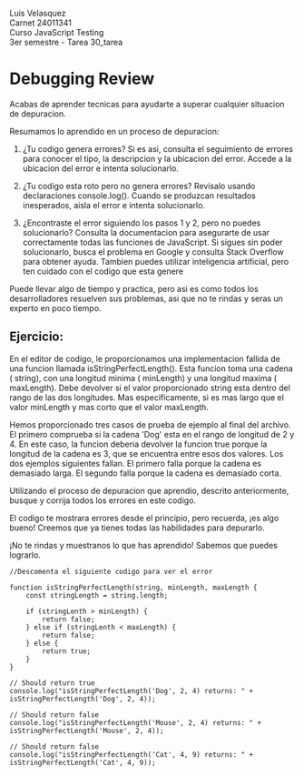 Luis Velasquez  
Carnet 24011341  
Curso JavaScript Testing  
3er semestre - Tarea 30_tarea  




# Debugging Review

Acabas de aprender tecnicas para ayudarte a superar cualquier situacion de depuracion.

Resumamos lo aprendido en un proceso de depuracion:

1. ¿Tu codigo genera errores? Si es asi, consulta el
   seguimiento de errores para conocer el tipo, la
   descripcion y la ubicacion del error. Accede a la
   ubicacion del error e intenta solucionarlo.

2.  ¿Tu codigo esta roto pero no genera errores?
    Revisalo usando declaraciones console.log().
    Cuando se produzcan resultados inesperados, aisla el
    error e intenta solucionarlo.

3. ¿Encontraste el error siguiendo los pasos 1 y 2, pero
   no puedes solucionarlo?
   Consulta la documentacion para asegurarte de usar
   correctamente todas las funciones de JavaScript.
   Si sigues sin poder solucionarlo, busca el problema
   en Google y consulta Stack Overflow para obtener ayuda.
   Tambien puedes utilizar inteligencia artificial, pero
   ten cuidado con el codigo que esta genere

Puede llevar algo de tiempo y practica, pero asi es como
todos los desarrolladores resuelven sus problemas, asi
que no te rindas y seras un experto en poco tiempo.


## Ejercicio:
En el editor de codigo, le proporcionamos una
implementacion fallida de una funcion llamada
isStringPerfectLength().
Esta funcion toma una cadena ( string), con una longitud
minima ( minLength) y una longitud maxima ( maxLength).
Debe devolver si el valor proporcionado string esta
dentro del rango de las dos longitudes.
Mas especificamente, si es mas largo que el valor
minLength y mas corto que el valor maxLength.

Hemos proporcionado tres casos de prueba de ejemplo al
final del archivo.
El primero comprueba si la cadena 'Dog' esta en el rango
de longitud de 2 y 4. En este caso, la funcion deberia
devolver la funcion true porque la longitud de la cadena
es 3, que se encuentra entre esos dos valores.
Los dos ejemplos siguientes fallan.
El primero falla porque la cadena es demasiado larga.
El segundo falla porque la cadena es demasiado corta.

Utilizando el proceso de depuracion que aprendio,
descrito anteriormente, busque y corrija todos los
errores en este codigo.

El codigo te mostrara errores desde el principio,
pero recuerda, ¡es algo bueno! Creemos que ya tienes
todas las habilidades para depurarlo.  

¡No te rindas y muestranos lo que has aprendido!
Sabemos que puedes lograrlo.

    //Descomenta el siguiente codigo para ver el error

    function isStringPerfectLength(string, minLength, maxLength {
        const stringLength = string.length;

        if (stringLenth > minLength) {
            return false;
        } else if (stringLenth < maxLength) {
            return false;
        } else {
            return true;
        }
    }

    // Should return true
    console.log("isStringPerfectLength('Dog', 2, 4) returns: " + isStringPerfectLength('Dog', 2, 4));

    // Should return false
    console.log("isStringPerfectLength('Mouse', 2, 4) returns: " + isStringPerfectLength('Mouse', 2, 4));

    // Should return false
    console.log("isStringPerfectLength('Cat', 4, 9) returns: " + isStringPerfectLength('Cat', 4, 9));